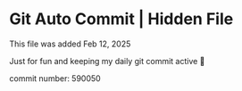 # Git Auto Commit | Hidden File

This file was added Feb 12, 2025

Just for fun and keeping my daily git commit active 🤪

commit number: 590050
